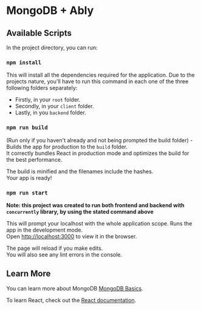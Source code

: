 # MongoDB + Ably

## Available Scripts

In the project directory, you can run:

### `npm install`
This will install all the dependencies required for the application. 
Due to the projects nature, you'll have to run this command in each one of the three following folders separately:

* Firstly, in your `root` folder.
* Secondly, in your `client` folder.
* Lastly, in you `backend` folder.


### `npm run build`

(Run only if you haven't already and not being prompted the build folder) - Builds the app for production to the `build` folder.\
It correctly bundles React in production mode and optimizes the build for the best performance.

The build is minified and the filenames include the hashes.\
Your app is ready!

### `npm run start`

**Note: this project was created to run both frontend and backend with `concurrently` library, by using the stated command above**

This will prompt your localhost with the whole application scope. Runs the app in the development mode.\
Open [http://localhost:3000](http://localhost:3000) to view it in the browser.

The page will reload if you make edits.\
You will also see any lint errors in the console.

## Learn More

You can learn more about MongoDB [MongoDB Basics](https://www.mongodb.com/resources/products/fundamentals/basics).

To learn React, check out the [React documentation](https://reactjs.org/).
